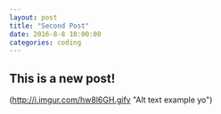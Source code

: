 ```yaml
---
layout: post
title: "Second Post"
date: 2016-8-8 10:00:00
categories: coding
---
```


## This is a new post!

(http://i.imgur.com/hw8l6GH.gifv "Alt text example yo")
